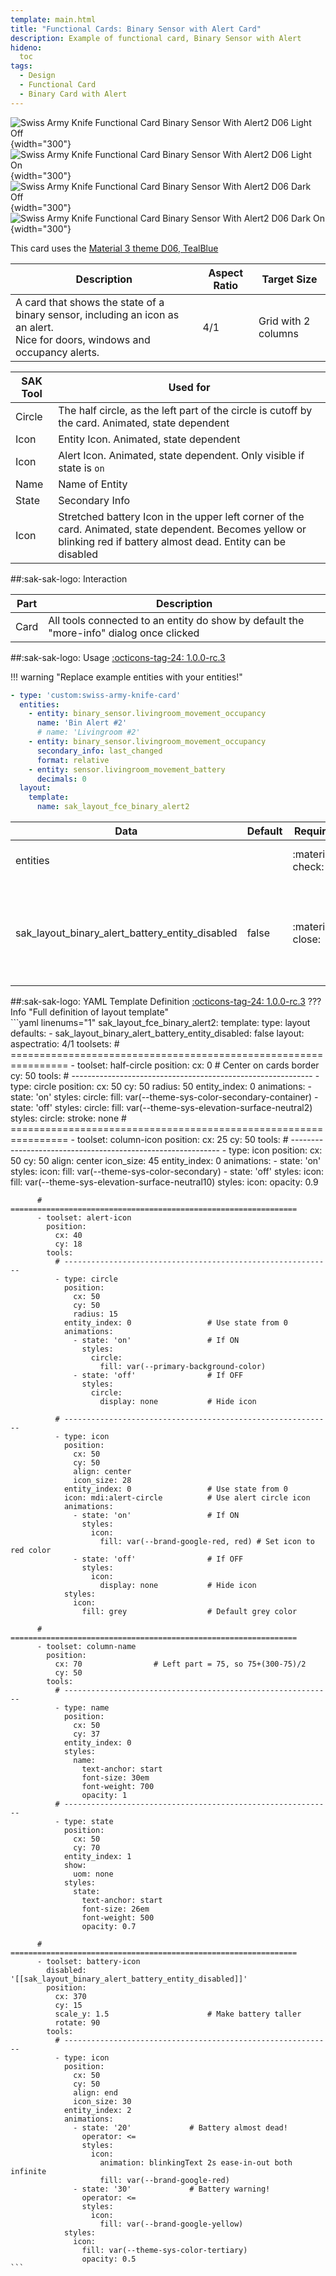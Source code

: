 ```yaml
---
template: main.html
title: "Functional Cards: Binary Sensor with Alert Card"
description: Example of functional card, Binary Sensor with Alert
hideno:
  toc
tags:
  - Design
  - Functional Card
  - Binary Card with Alert
---
```

<!-- GT/GL -->

![Swiss Army Knife Functional Card Binary Sensor With Alert2 D06 Light Off](../assets/screenshots/sak-functional-card-12-binary-sensor-alert2-theme-d06-light-off.png){width="300"}
![Swiss Army Knife Functional Card Binary Sensor With Alert2 D06 Light On](../assets/screenshots/sak-functional-card-12-binary-sensor-alert2-theme-d06-light-on.png){width="300"}
<br>![Swiss Army Knife Functional Card Binary Sensor With Alert2 D06 Dark Off](../assets/screenshots/sak-functional-card-12-binary-sensor-alert2-theme-d06-dark-off.png){width="300"}
![Swiss Army Knife Functional Card Binary Sensor With Alert2 D06 Dark On](../assets/screenshots/sak-functional-card-12-binary-sensor-alert2-theme-d06-dark-on.png){width="300"}

This card uses the [Material 3 theme D06, TealBlue][ham3-d06-url]

| Description| Aspect Ratio| Target Size |
|-|-|-|
| A card that shows the state of a binary sensor, including an icon as an alert. <br>Nice for doors, windows and occupancy alerts.| 4/1 | Grid with 2 columns |

| SAK Tool| Used for |
|-|-|
| Circle | The half circle, as the left part of the circle is cutoff by the card. Animated, state dependent|
| Icon | Entity Icon. Animated, state dependent|
| Icon | Alert Icon. Animated, state dependent. Only visible if state is `on`|
| Name | Name of Entity|
| State | Secondary Info|
| Icon | Stretched battery Icon in the upper left corner of the card. Animated, state dependent. Becomes yellow or blinking red if battery almost dead. Entity can be disabled |

##:sak-sak-logo: Interaction

| Part | Description|
|-|-|
| Card | All tools connected to an entity do show by default the "more-info" dialog once clicked |

##:sak-sak-logo: Usage
[:octicons-tag-24: 1.0.0-rc.3][github-releases]

!!! warning "Replace example entities with your entities!"

```yaml linenums="1"
- type: 'custom:swiss-army-knife-card'
  entities:
    - entity: binary_sensor.livingroom_movement_occupancy
      name: 'Bin Alert #2'
      # name: 'Livingroom #2'
    - entity: binary_sensor.livingroom_movement_occupancy
      secondary_info: last_changed
      format: relative
    - entity: sensor.livingroom_movement_battery
      decimals: 0
  layout:
    template:
      name: sak_layout_fce_binary_alert2
```

| Data | Default| Required | Description |
|-|-|-|-|
| entities |  | :material-check: | The three required entities |
| sak_layout_binary_alert_battery_entity_disabled | false | :material-close: | If no battery entity available for this sensor. Disable this tool |

##:sak-sak-logo: YAML Template Definition
[:octicons-tag-24: 1.0.0-rc.3][github-releases]
??? Info "Full definition of layout template"  
    ```yaml linenums="1"
    sak_layout_fce_binary_alert2:
      template:
        type: layout
        defaults: 
          - sak_layout_binary_alert_battery_entity_disabled: false
      layout:
        aspectratio: 4/1
        toolsets:
          # ================================================================
          - toolset: half-circle
            position:
              cx: 0                             # Center on cards border 
              cy: 50
            tools:
              # ------------------------------------------------------------
              - type: circle
                position:
                  cx: 50
                  cy: 50
                  radius: 50
                entity_index: 0
                animations:
                  - state: 'on'
                    styles:
                      circle:
                        fill: var(--theme-sys-color-secondary-container)
                  - state: 'off'
                    styles:
                      circle:
                        fill: var(--theme-sys-elevation-surface-neutral2)
                styles:
                  circle:
                    stroke: none
          # ================================================================
          - toolset: column-icon
            position:
              cx: 25
              cy: 50
            tools:
              # ------------------------------------------------------------
              - type: icon
                position:
                  cx: 50
                  cy: 50
                  align: center
                  icon_size: 45
                entity_index: 0
                animations:
                  - state: 'on'
                    styles:
                      icon:
                        fill: var(--theme-sys-color-secondary)
                  - state: 'off'
                    styles:
                      icon:
                        fill: var(--theme-sys-elevation-surface-neutral10)
                styles:
                  icon:
                    opacity: 0.9
                
          # ================================================================
          - toolset: alert-icon
            position:
              cx: 40
              cy: 18
            tools:
              # ------------------------------------------------------------
              - type: circle
                position:
                  cx: 50
                  cy: 50
                  radius: 15
                entity_index: 0                 # Use state from 0
                animations:
                  - state: 'on'                 # If ON
                    styles:
                      circle:
                        fill: var(--primary-background-color)
                  - state: 'off'                # If OFF
                    styles:
                      circle:
                        display: none           # Hide icon

              # ------------------------------------------------------------
              - type: icon
                position:
                  cx: 50
                  cy: 50
                  align: center
                  icon_size: 28
                entity_index: 0                 # Use state from 0
                icon: mdi:alert-circle          # Use alert circle icon
                animations:
                  - state: 'on'                 # If ON
                    styles:
                      icon:
                        fill: var(--brand-google-red, red) # Set icon to red color
                  - state: 'off'                # If OFF
                    styles:
                      icon:
                        display: none           # Hide icon
                styles:
                  icon:
                    fill: grey                  # Default grey color

          # ================================================================
          - toolset: column-name
            position:
              cx: 70                # Left part = 75, so 75+(300-75)/2
              cy: 50
            tools:
              # ------------------------------------------------------------
              - type: name
                position:
                  cx: 50
                  cy: 37
                entity_index: 0
                styles:
                  name:
                    text-anchor: start
                    font-size: 30em
                    font-weight: 700
                    opacity: 1
              # ------------------------------------------------------------
              - type: state
                position:
                  cx: 50
                  cy: 70
                entity_index: 1
                show:
                  uom: none
                styles:
                  state:
                    text-anchor: start
                    font-size: 26em
                    font-weight: 500
                    opacity: 0.7

          # ================================================================
          - toolset: battery-icon
            disabled: '[[sak_layout_binary_alert_battery_entity_disabled]]'
            position:
              cx: 370
              cy: 15
              scale_y: 1.5                      # Make battery taller
              rotate: 90
            tools:
              # ------------------------------------------------------------
              - type: icon
                position:
                  cx: 50
                  cy: 50
                  align: end
                  icon_size: 30
                entity_index: 2
                animations:
                  - state: '20'             # Battery almost dead!
                    operator: <=
                    styles:
                      icon:
                        animation: blinkingText 2s ease-in-out both infinite
                        fill: var(--brand-google-red)
                  - state: '30'             # Battery warning!
                    operator: <=
                    styles:
                      icon:
                        fill: var(--brand-google-yellow)
                styles:
                  icon:
                    fill: var(--theme-sys-color-tertiary)
                    opacity: 0.5
    ```
<!-- Image references -->

<!--- Internal References... --->
[Swiss Army Knife Tutorial 02]: ../tutorials/10-step-tutorial-02-intro.md

<!--- External References... --->
[ham3-d06-url]: https://material3-themes-manual.amoebelabs.com/examples/material3-example-theme-d06-tealblue/
[github-releases]: https://github.com/amoebelabs/swiss-army-knife-card/releases/
